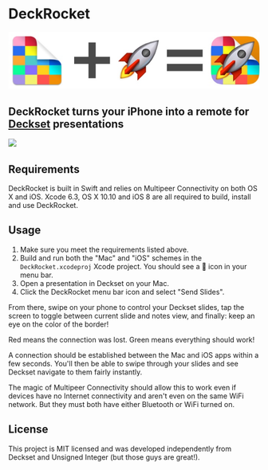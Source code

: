 # DeckRocket

![](design/math.jpg)

## DeckRocket turns your iPhone into a remote for [Deckset](http://decksetapp.com) presentations

![](demo.gif)

## Requirements

DeckRocket is built in Swift and relies on Multipeer Connectivity on both OS X
and iOS. Xcode 6.3, OS X 10.10 and iOS 8 are all required to build, install and
use DeckRocket.

## Usage

1. Make sure you meet the requirements listed above.
2. Build and run both the "Mac" and "iOS" schemes in the `DeckRocket.xcodeproj`
   Xcode project. You should see a :rocket: icon in your menu bar.
3. Open a presentation in Deckset on your Mac.
4. Click the DeckRocket menu bar icon and select "Send Slides".

From there, swipe on your phone to control your Deckset slides, tap the screen
to toggle between current slide and notes view, and finally: keep an eye on the
color of the border!

Red means the connection was lost. Green means everything should work!

A connection should be established between the Mac and iOS apps within a few
seconds. You'll then be able to swipe through your slides and see Deckset
navigate to them fairly instantly.

The magic of Multipeer Connectivity should allow this to work even if devices
have no Internet connectivity and aren't even on the same WiFi network. But they
must both have either Bluetooth or WiFi turned on.

## License

This project is MIT licensed and was developed independently from Deckset and
Unsigned Integer (but those guys are great!).
